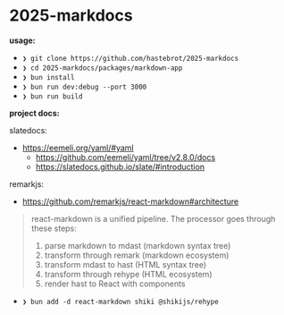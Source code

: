 # 2025-markdocs

**usage:**

- `❯ git clone https://github.com/hastebrot/2025-markdocs`
- `❯ cd 2025-markdocs/packages/markdown-app`
- `❯ bun install`
- `❯ bun run dev:debug --port 3000`
- `❯ bun run build`

**project docs:**

slatedocs:

- https://eemeli.org/yaml/#yaml
  - https://github.com/eemeli/yaml/tree/v2.8.0/docs
  - https://slatedocs.github.io/slate/#introduction

remarkjs:

- https://github.com/remarkjs/react-markdown#architecture

> react-markdown is a unified pipeline. The processor goes through these steps:
> 1. parse markdown to mdast (markdown syntax tree)
> 2. transform through remark (markdown ecosystem)
> 3. transform mdast to hast (HTML syntax tree)
> 4. transform through rehype (HTML ecosystem)
> 5. render hast to React with components

- `❯ bun add -d react-markdown shiki @shikijs/rehype`
